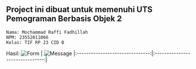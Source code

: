 ## Project ini dibuat untuk memenuhi UTS Pemograman Berbasis Objek 2
```
Nama: Mochammad Raffi Fadhillah
NPM: 23552011066
Kelas: TIF RP 23 CID B
```
Hasil:
![Form](https://github.com/user-attachments/assets/73501f95-d3ba-463d-897a-a75eaa991e60) | ![Message](https://github.com/user-attachments/assets/79197eb4-6a78-41d7-b393-f3ee615c66e6)
|:-------------------------------:|:-------------------------------:|
